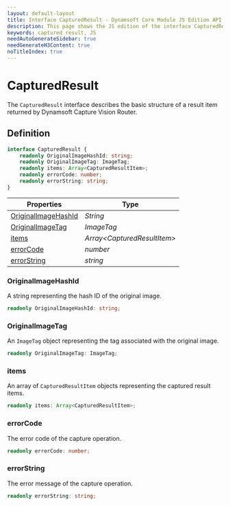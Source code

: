 ```yaml
---
layout: default-layout
title: Interface CapturedResult - Dynamsoft Core Module JS Edition API Reference
description: This page shows the JS edition of the interface CapturedResult in Dynamsoft Core Module.
keywords: captured result, JS
needAutoGenerateSidebar: true
needGenerateH3Content: true
noTitleIndex: true
---
```


# CapturedResult

The `CapturedResult` interface describes the basic structure of a result item returned by Dynamsoft Capture Vision Router.

## Definition

```typescript
interface CapturedResult {
    readonly OriginalImageHashId: string;
    readonly OriginalImageTag: ImageTag;
    readonly items: Array<CapturedResultItem>;
    readonly errorCode: number;
    readonly errorString: string;
}
```

| Properties            | Type |
|----------------------|-------------|
| [OriginalImageHashId](#originalimagehashid) | *String* |
| [OriginalImageTag](#originalimagetag) | *ImageTag* |
| [items](#items) | *Array\<CapturedResultItem>* |
| [errorCode](#errorcode) | *number* |
| [errorString](#errorstring) | *string* |

### OriginalImageHashId

A string representing the hash ID of the original image.

```typescript
readonly OriginalImageHashId: string;
```

### OriginalImageTag

An `ImageTag` object representing the tag associated with the original image.

```typescript
readonly OriginalImageTag: ImageTag;
```

### items

An array of `CapturedResultItem` objects representing the captured result items.

```typescript
readonly items: Array<CapturedResultItem>;
```

### errorCode

The error code of the capture operation.

```typescript
readonly errorCode: number;
```

### errorString

The error message of the capture operation.

```typescript
readonly errorString: string;
```